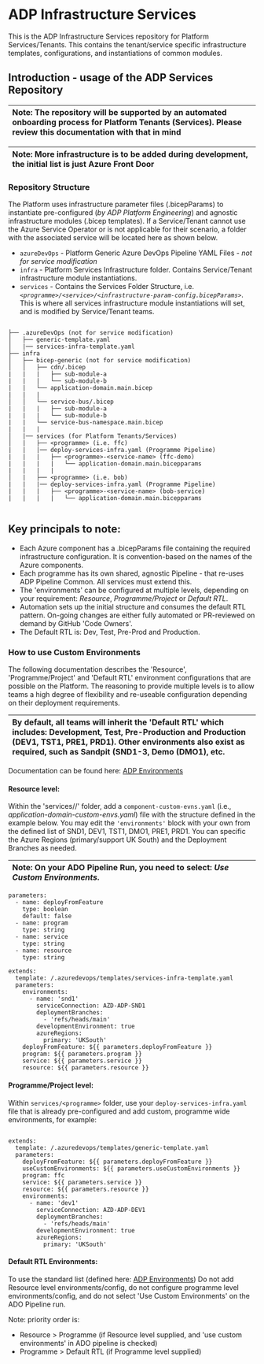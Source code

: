 # ADP Infrastructure Services
This is the ADP Infrastructure Services repository for Platform Services/Tenants. This contains the tenant/service specific infrastructure templates, configurations, and instantiations of common modules.

## Introduction - usage of the ADP Services Repository

| Note: The repository will be supported by an automated onboarding process for Platform Tenants (Services). Please review this documentation with that in mind   |
|:----------|

| Note: More infrastructure is to be added during development, the initial list is just Azure Front Door   |
|:----------|

### Repository Structure

The Platform uses infrastructure parameter files (.bicepParams) to instantiate pre-configured (_by ADP Platform Engineering_) and agnostic infrastructure modules (.bicep templates). If a Service/Tenant cannot use the Azure Service Operator or is not applicable for their scenario, a folder with the associated service will be located here as shown below.

* `azureDevOps` - Platform Generic Azure DevOps Pipeline YAML Files - _not for service modification_
* `infra` - Platform Services Infrastructure folder. Contains Service/Tenant infrastructure module instantiations.
* `services` - Contains the Services Folder Structure, i.e. _`<programme>/<service>/<infrastructure-param-config.bicepParams>`_. This is where all services infrastructure module instantiations will set, and is modified by Service/Tenant teams. 
```

├── .azureDevOps (not for service modification) 
│   ├── generic-template.yaml      
│   |── services-infra-template.yaml   
├── infra                                            
│   ├── bicep-generic (not for service modification)                                         
│   │   ├── cdn/.bicep
|   |   |   ├── sub-module-a
|   |   |   └── sub-module-b
|   |   └── application-domain.main.bicep
|   |   |
│   │   └── service-bus/.bicep
|   |   |   ├── sub-module-a
|   |   |   └── sub-module-b
|   |   └── service-bus-namespace.main.bicep     
|   |   |          
│   |── services (for Platform Tenants/Services)
│   |   ├── <programme> (i.e. ffc)
|   |   |── deploy-services-infra.yaml (Programme Pipeline)
|   |   |   ├── <programme>-<service-name> (ffc-demo)
|   |   |   |   └── application-domain.main.bicepparams
|   |   |   | 
│   |   ├── <programme> (i.e. bob)
|   |   |── deploy-services-infra.yaml (Programme Pipeline)
|   |   |   ├── <programme>-<service-name> (bob-service)
|   |   |   |   └── application-domain.main.bicepparams 
                                 
```

## Key principals to note:

- Each Azure component has a .bicepParams file containing the required infrastructure configuration. It is convention-based on the names of the Azure components.
- Each programme has its own shared, agnostic Pipeline - that re-uses ADP Pipeline Common. All services must extend this.
- The 'environments' can be configured at multiple levels, depending on your requirement: _Resource_, _Programme/Project_ or _Default RTL_.
- Automation sets up the initial structure and consumes the default RTL pattern. On-going changes are either fully automated or PR-reviewed on demand by GitHub 'Code Owners'.
- The Default RTL is: Dev, Test, Pre-Prod and Production.

### How to use Custom Environments
The following documentation describes the 'Resource', 'Programme/Project' and 'Default RTL' environment configurations that are possible on the Platform. The reasoning to provide multiple levels is to allow teams a high degree of flexibility and re-useable configuration depending on their deployment requirements. 

| By default, all teams will inherit the 'Default RTL' which includes: Development, Test, Pre-Production and Production (DEV1, TST1, PRE1, PRD1). Other environments also exist as required, such as Sandpit (SND1-3, Demo (DMO1), etc. |
|:----------|

Documentation can be found here: [ADP Environments](https://dev.azure.com/defragovuk/DEFRA-FFC/_wiki/wikis/DEFRA-FFC.wiki/16074/Environments)

#### Resource level:
Within the 'services/<programme>/<project-service>' folder, add a `component-custom-evns.yaml` (i.e., _application-domain-custom-envs.yaml_) file with the structure defined in the example below. You may edit the `'environments'` block with your own from the defined list of SND1, DEV1, TST1, DMO1, PRE1, PRD1. You can specific the Azure Regions (primary/support UK South) and the Deployment Branches as needed. 

| Note: On your ADO Pipeline Run, you need to select: *Use Custom Environments*. |
|:----------|

```
parameters:
  - name: deployFromFeature
    type: boolean
    default: false
  - name: program
    type: string
  - name: service
    type: string
  - name: resource
    type: string

extends:
  template: /.azuredevops/templates/services-infra-template.yaml
  parameters:
    environments: 
      - name: 'snd1'
        serviceConnection: AZD-ADP-SND1
        deploymentBranches:
          - 'refs/heads/main'
        developmentEnvironment: true
        azureRegions:
          primary: 'UKSouth'
    deployFromFeature: ${{ parameters.deployFromFeature }}
    program: ${{ parameters.program }}
    service: ${{ parameters.service }}
    resource: ${{ parameters.resource }}

```

#### Programme/Project level:
Within `services/<programme>` folder, use your `deploy-services-infra.yaml` file that is already pre-configured and add custom, programme wide environments, for example:

```

extends:
  template: /.azuredevops/templates/generic-template.yaml
  parameters:
    deployFromFeature: ${{ parameters.deployFromFeature }}
    useCustomEnvironments: ${{ parameters.useCustomEnvironments }}
    program: ffc
    service: ${{ parameters.service }}
    resource: ${{ parameters.resource }}
    environments: 
      - name: 'dev1'
        serviceConnection: AZD-ADP-DEV1
        deploymentBranches:
          - 'refs/heads/main'
        developmentEnvironment: true
        azureRegions:
          primary: 'UKSouth'
```

#### Default RTL Environments:
To use the standard list (defined here: [ADP Environments](https://dev.azure.com/defragovuk/DEFRA-FFC/_wiki/wikis/DEFRA-FFC.wiki/16074/Environments)) Do not add Resource level environments/config, do not configure programme level environments/config, and do not select 'Use Custom Environments' on the ADO Pipeline run.

Note: priority order is: 
- Resource > Programme (if Resource level supplied, and 'use custom environments' in ADO pipeline is checked)
- Programme > Default RTL (if Programme level supplied)
